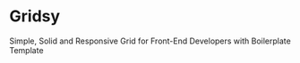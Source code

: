 Gridsy
======

Simple, Solid and Responsive Grid for Front-End Developers with Boilerplate Template
